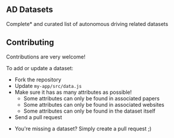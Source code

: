 ## AD Datasets

Complete* and curated list of autonomous driving related datasets

## Contributing

Contributions are very welcome!

To add or update a dataset:
- Fork the repository
- Update `my-app/src/data.js`
- Make sure it has as many attributes as possible!
    + Some attributes can only be found in associated papers
    + Some attributes can only be found in associated websites
    + Some attributes can only be found in the dataset itself
- Send a pull request

* You're missing a dataset? Simply create a pull request ;)
